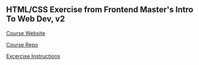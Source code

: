 ## HTML/CSS Exercise from Frontend Master's Intro To Web Dev, v2

[Course Website](https://btholt.github.io/intro-to-web-dev-v2/)

[Course Repo](https://github.com/btholt/intro-to-web-dev-v2)

[Excercise Instructions](https://btholt.github.io/intro-to-web-dev-v2/project-html-css)
